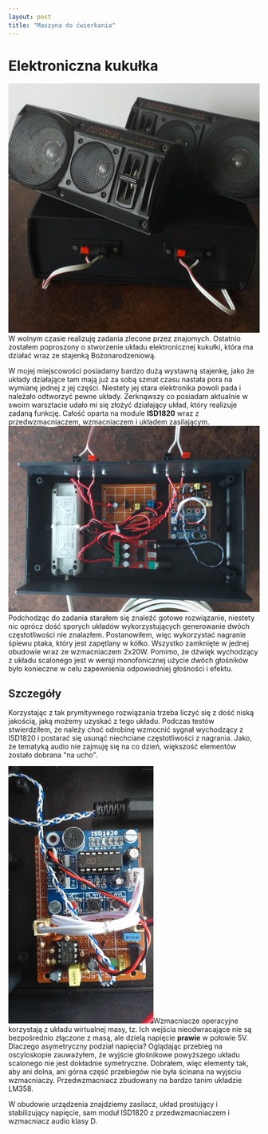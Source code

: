 ```yaml
---
layout: post
title: "Maszyna do ćwierkania"
---
```

# Elektroniczna kukułka

![main](_articles/assets/maszyna_do_cwierkania/main.jpg)W wolnym czasie realizuję zadania zlecone przez znajomych. Ostatnio zostałem poproszony o stworzenie układu elektronicznej kukułki, która ma działać wraz ze stajenką Bożonarodzeniową. 

W mojej miejscowości posiadamy bardzo dużą wystawną stajenkę, jako że układy działające tam mają już za sobą szmat czasu nastała pora na wymianę jednej z jej części. Niestety jej stara elektronika powoli pada i należało odtworzyć pewne układy. Zerknąwszy co posiadam aktualnie w swoim warsztacie udało mi się złożyć działający układ, który realizuje zadaną funkcję. Całość oparta na module **ISD1820** wraz z przedwzmacniaczem, wzmacniaczem i układem zasilającym. 
![main](_articles/assets/maszyna_do_cwierkania/inside.jpg)
Podchodząc do zadania starałem się znaleźć gotowe rozwiązanie, niestety nic oprócz dość sporych układów wykorzystujących generowanie dwóch częstotliwości nie znalazłem. Postanowiłem, więc wykorzystać nagranie śpiewu ptaka, który jest zapętlany w kółko. Wszystko zamknięte w jednej obudowie wraz ze wzmacniaczem 2x20W. Pomimo, że  dźwięk wychodzący z układu scalonego jest w wersji monofonicznej użycie dwóch głośników było konieczne w celu zapewnienia odpowiedniej głośności i efektu. 

## Szczegóły

Korzystając z tak prymitywnego rozwiązania trzeba liczyć się z dość niską jakością, jaką możemy uzyskać z tego układu. Podczas testów stwierdziłem, że należy choć odrobinę wzmocnić sygnał wychodzący z ISD1820 i postarać się usunąć niechciane częstotliwości z nagrania. Jako, że tematyką audio nie zajmuję się na co dzień, większość elementów zostało dobrana "na ucho". 

![main](_articles/assets/maszyna_do_cwierkania/ISD1820.jpg)Wzmacniacze operacyjne korzystają z układu wirtualnej masy, tz. Ich wejścia nieodwracające nie są bezpośrednio złączone z masą, ale dzielą napięcie __prawie__ w połowie 5V. Dlaczego asymetryczny podział napięcia? Oglądając przebieg na oscyloskopie zauważyłem, że wyjście głośnikowe powyższego układu scalonego nie jest dokładnie symetryczne. Dobrałem, więc elementy tak, aby ani dolna, ani górna część przebiegów nie była ścinana na wyjściu wzmacniaczy. Przedwzmacniacz zbudowany na bardzo tanim układzie LM358.

W obudowie urządzenia znajdziemy zasilacz, układ prostujący i stabilizujący napięcie, sam moduł ISD1820 z przedwzmacniaczem i wzmacniacz audio klasy D.